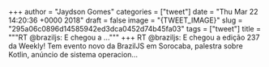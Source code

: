 
+++
author = "Jaydson Gomes"
categories = ["tweet"]
date = "Thu Mar 22 14:20:36 +0000 2018"
draft = false
image = "{TWEET_IMAGE}"
slug = "295a06c0896d14585942ed3dca0452d74b45fa03"
tags = ["tweet"]
title = """RT @braziljs: E chegou a ..."""
+++
RT @braziljs: E chegou a edição 237 da Weekly!
Tem evento novo da BrazilJS em Sorocaba, palestra sobre Kotlin, anúncio de sistema operacion…
